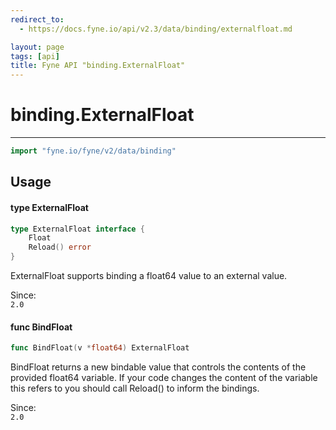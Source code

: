 ```yaml
---
redirect_to:
  - https://docs.fyne.io/api/v2.3/data/binding/externalfloat.md

layout: page
tags: [api]
title: Fyne API "binding.ExternalFloat"
---
```



# binding.ExternalFloat
---
```go
import "fyne.io/fyne/v2/data/binding"
```

## Usage

#### type ExternalFloat

```go
type ExternalFloat interface {
	Float
	Reload() error
}
```

ExternalFloat supports binding a float64 value to an external value.


<div class="since">Since: <code>
2.0</code></div>

#### func  BindFloat

```go
func BindFloat(v *float64) ExternalFloat
```
BindFloat returns a new bindable value that controls the contents of the provided float64 variable. If your code changes the content of the variable this refers to you should call Reload() to inform the bindings.


<div class="since">Since: <code>
2.0</code></div>
